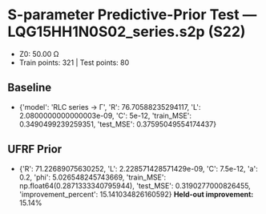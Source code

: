 # S-parameter Predictive-Prior Test — LQG15HH1N0S02_series.s2p (S22)
- Z0: 50.00 Ω
- Train points: 321  |  Test points: 80

## Baseline
- {'model': 'RLC series -> Γ', 'R': 76.70588235294117, 'L': 2.0800000000000003e-09, 'C': 5e-12, 'train_MSE': 0.3490499239259351, 'test_MSE': 0.37595049554174437}

## UFRF Prior
- {'R': 71.22689075630252, 'L': 2.228571428571429e-09, 'C': 7.5e-12, 'a': 0.2, 'phi': 5.026548245743669, 'train_MSE': np.float64(0.2871333340795944), 'test_MSE': 0.3190277000826455, 'improvement_percent': 15.141034826160592}
**Held-out improvement:** 15.14%